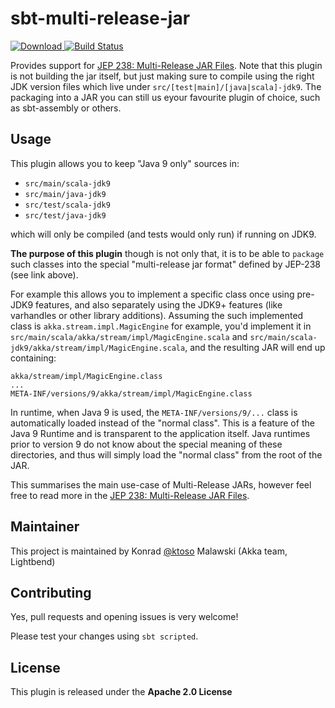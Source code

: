 sbt-multi-release-jar
=====================

 [ ![Download](https://api.bintray.com/packages/ktosopl/sbt-plugins/sbt-multi-release-jar/images/download.svg) ](https://bintray.com/ktosopl/sbt-plugins/sbt-multi-release-jar/_latestVersion)
 [![Build Status](https://travis-ci.org/sbt/sbt-multi-release-jar.svg?branch=master)](https://travis-ci.org/sbt/sbt-multi-release-jar)


Provides support for [JEP 238: Multi-Release JAR Files](http://openjdk.java.net/jeps/238).
Note that this plugin is not building the jar itself, but just making sure to compile using the right JDK version files which live under `src/[test|main]/[java|scala]-jdk9`. The packaging into a JAR you can still us eyour favourite plugin of choice, such as sbt-assembly or others.

Usage
-----

This plugin allows you to keep "Java 9 only" sources in:

- `src/main/scala-jdk9` 
- `src/main/java-jdk9` 
- `src/test/scala-jdk9` 
- `src/test/java-jdk9` 

which will only be compiled (and tests would only run) if running on JDK9.

**The purpose of this plugin** though is not only that, it is to be able to `package`
such classes into the special "multi-release jar format" defined by JEP-238 (see link above).

For example this allows you to implement a specific class once using pre-JDK9 features,
and also separately using the JDK9+ features (like varhandles or other library additions).
Assuming the such implemented class is `akka.stream.impl.MagicEngine` for example, you'd 
implement it in `src/main/scala/akka/stream/impl/MagicEngine.scala` 
and `src/main/scala-jdk9/akka/stream/impl/MagicEngine.scala`, and the resulting JAR will end up containing:

```
akka/stream/impl/MagicEngine.class
...
META-INF/versions/9/akka/stream/impl/MagicEngine.class
```

In runtime, when Java 9 is used, the `META-INF/versions/9/...` class is automatically loaded instead of the 
"normal class". This is a feature of the Java 9 Runtime and is transparent to the application itself. 
Java runtimes prior to version 9 do not know about the special meaning of these directories, and thus will 
simply load the "normal class" from the root of the JAR.

This summarises the main use-case of Multi-Release JARs, however feel free to read more in the 
[JEP 238: Multi-Release JAR Files](http://openjdk.java.net/jeps/238).

Maintainer
----------

This project is maintained by Konrad [@ktoso](https://github.com/ktoso) Malawski (Akka team, Lightbend)

Contributing
------------

Yes, pull requests and opening issues is very welcome!

Please test your changes using `sbt scripted`.

License
-------

This plugin is released under the **Apache 2.0 License**
